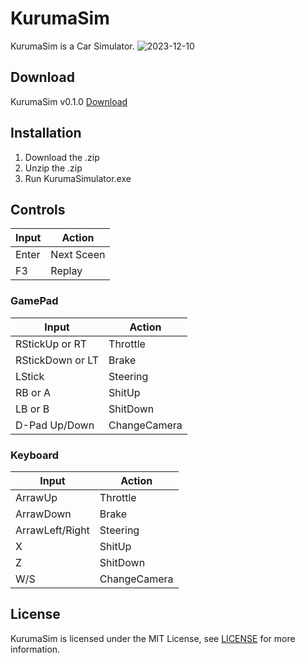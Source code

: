 # KurumaSim
KurumaSim is a Car Simulator.
![2023-12-10](https://github.com/mursoftware/KurumaSim/assets/135035096/ce447147-ea26-40a2-ab85-3aedffcbab7f)

## Download
KurumaSim v0.1.0 [Download](https://github.com/mursoftware/KurumaSim/releases/download/KurumaSim/KurumaSim_0_1_0.zip)

## Installation
1. Download the .zip
2. Unzip the .zip
2. Run KurumaSimulator.exe

## Controls
| Input | Action |
| --- | --- |
| Enter | Next Sceen |
| F3 | Replay |

### GamePad
| Input | Action |
| --- | --- |
| RStickUp or RT | Throttle |
| RStickDown or LT | Brake |
| LStick | Steering |
| RB or A | ShitUp |
| LB or B | ShitDown |
| D-Pad Up/Down | ChangeCamera |

### Keyboard
| Input | Action |
| --- | --- |
| ArrawUp | Throttle |
| ArrawDown | Brake |
| ArrawLeft/Right | Steering |
| X | ShitUp |
| Z | ShitDown |
| W/S | ChangeCamera |


## License
KurumaSim is licensed under the MIT License, see [LICENSE](LICENSE) for more information.
